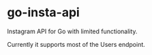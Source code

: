 # go-insta-api
Instagram API for Go with limited functionality.

Currently it supports most of the Users endpoint.